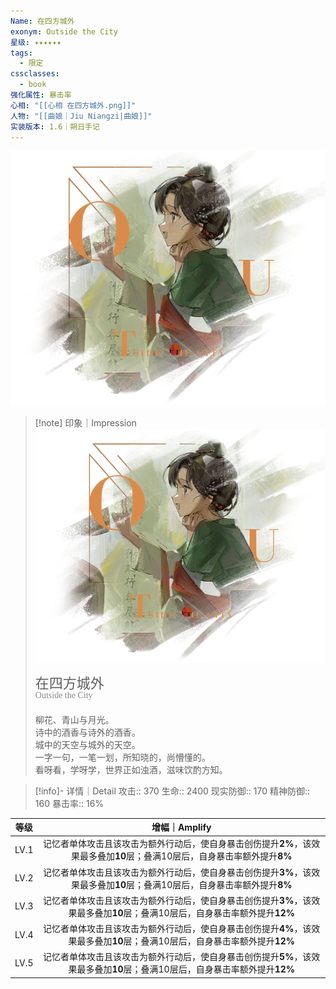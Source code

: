```yaml
---
Name: 在四方城外
exonym: Outside the City
星级: ✦✦✦✦✦✦
tags:
  - 限定
cssclasses:
  - book
强化属性: 暴击率
心相: "[[心相 在四方城外.png]]"
人物: "[[曲娘｜Jiu Niangzi|曲娘]]"
实装版本: 1.6｜朔日手记
---
```

![cover](assets/在四方城外｜Outside%20the%20City.assets/心相%20在四方城外.png)

> [!note] 印象｜Impression
> ![心相|inlL|300](assets/在四方城外｜Outside%20the%20City.assets/心相%20在四方城外.png)
> <p style="font-family: '家族宋', sans-serif; font-size: 22px; line-height: 0.75; text-indent: 0;">在四方城外<br><span style="font-family: serif; font-size: 14px; color: #888888;">Outside the City</span></p>
> 
> 柳花、青山与月光。  
> 诗中的酒香与诗外的酒香。  
> 城中的天空与城外的天空。  
> 一字一句，一笔一划，所知晓的，尚懵懂的。  
> 看呀看，学呀学，世界正如浊酒，滋味饮酌方知。

> [!info]- 详情｜Detail
> 攻击:: 370
> 生命:: 2400
> 现实防御:: 170
> 精神防御:: 160
> 暴击率:: 16%

|  等级  |                                增幅｜Amplify                                |
| :--: | :----------------------------------------------------------------------: |
| LV.1 | 记忆者单体攻击且该攻击为额外行动后，使自身暴击创伤提升**2%**，该效果最多叠加**10**层；叠满10层后，自身暴击率额外提升**8%**  |
| LV.2 | 记忆者单体攻击且该攻击为额外行动后，使自身暴击创伤提升**3%**，该效果最多叠加**10**层；叠满10层后，自身暴击率额外提升**8%**  |
| LV.3 | 记忆者单体攻击且该攻击为额外行动后，使自身暴击创伤提升**3%**，该效果最多叠加**10**层；叠满10层后，自身暴击率额外提升**12%** |
| LV.4 | 记忆者单体攻击且该攻击为额外行动后，使自身暴击创伤提升**4%**，该效果最多叠加**10**层；叠满10层后，自身暴击率额外提升**12%** |
| LV.5 | 记忆者单体攻击且该攻击为额外行动后，使自身暴击创伤提升**5%**，该效果最多叠加**10**层；叠满10层后，自身暴击率额外提升**12%** |
